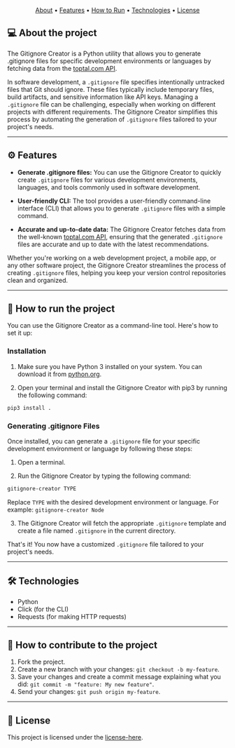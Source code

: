 <p align="center">
 <a href="#-About-the-project">About</a> •
 <a href="#-Features">Features</a> •
 <a href="#-How-to-run-the-project">How to Run</a> •
 <a href="#-Technologies">Technologies</a> •
 <a href="#-License">License</a>
</p>

## 💻 About the project

The Gitignore Creator is a Python utility that allows you to generate .gitignore files for specific development environments or languages by fetching data from the [toptal.com API](https://www.toptal.com/developers/gitignor).

In software development, a `.gitignore` file specifies intentionally untracked files that Git should ignore. These files typically include temporary files, build artifacts, and sensitive information like API keys. Managing a `.gitignore` file can be challenging, especially when working on different projects with different requirements. The Gitignore Creator simplifies this process by automating the generation of `.gitignore` files tailored to your project's needs.

---

## ⚙️ Features

- **Generate .gitignore files:** You can use the Gitignore Creator to quickly create `.gitignore` files for various development environments, languages, and tools commonly used in software development.

- **User-friendly CLI:** The tool provides a user-friendly command-line interface (CLI) that allows you to generate `.gitignore` files with a simple command.

- **Accurate and up-to-date data:** The Gitignore Creator fetches data from the well-known [toptal.com API](https://www.toptal.com/developers/gitignor), ensuring that the generated `.gitignore` files are accurate and up to date with the latest recommendations.

Whether you're working on a web development project, a mobile app, or any other software project, the Gitignore Creator streamlines the process of creating `.gitignore` files, helping you keep your version control repositories clean and organized.

---

## 🚀 How to run the project

You can use the Gitignore Creator as a command-line tool. Here's how to set it up:

### Installation

1. Make sure you have Python 3 installed on your system. You can download it from [python.org](https://www.python.org/downloads/).

2. Open your terminal and install the Gitignore Creator with pip3 by running the following command:

```BASH
pip3 install .
```

### Generating .gitignore Files

Once installed, you can generate a `.gitignore` file for your specific development environment or language by following these steps:

1. Open a terminal.

2. Run the Gitignore Creator by typing the following command:

```BASH
gitignore-creator TYPE
```

Replace `TYPE` with the desired development environment or language. For example: `gitignore-creator Node`

3. The Gitignore Creator will fetch the appropriate `.gitignore` template and create a file named `.gitignore` in the current directory.

That's it! You now have a customized `.gitignore` file tailored to your project's needs.

---

## 🛠 Technologies

- Python
- Click (for the CLI)
- Requests (for making HTTP requests)

---

## 💪 How to contribute to the project

1. Fork the project.
2. Create a new branch with your changes: `git checkout -b my-feature`.
3. Save your changes and create a commit message explaining what you did: `git commit -m "feature: My new feature"`.
4. Send your changes: `git push origin my-feature`.

---

## 📝 License

This project is licensed under the [license-here](./LICENSE).
